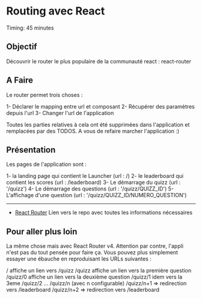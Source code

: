 Routing avec React
===

Timing: 45 minutes

Objectif
---

Découvrir le router le plus populaire de la communauté react : react-router

A Faire
---

Le router permet trois choses :

1- Déclarer le mapping entre url et composant
2- Récupérer des paramètres depuis l'url
3- Changer l'url de l'application

Toutes les parties relatives à cela ont été supprimées dans l'application et
remplacées par des TODOS. A vous de refaire marcher l'application :)

Présentation
---

Les pages de l'application sont :

1- la landing page qui contient le Launcher (url : /)
2- le leaderboard qui contient les scores (url : /leaderboard)
3- Le démarrage du quizz (url : '/quizz')
4- Le démarrage des questions (url : '/quizz/QUIZZ_ID')
5- L'affichage d'une question (url : '/quizz/QUIZZ_ID/NUMERO_QUESTION')

---

* [React Router](https://github.com/ReactTraining/react-router) Lien vers le repo avec toutes les informations nécessaires

Pour aller plus loin
---
La même chose mais avec React Router v4. Attention par contre, l'appli n'est pas du tout pensée pour faire ça.
Vous pouvez plus simplement essayer une ébauche en reproduisant les URLs suivantes :

/ affiche un lien vers /quizz
/quizz affiche un lien vers la première question
/quizz/0 affiche un lien vers la deuxième question
/quizz/1 idem vers la 3eme
/quizz/2 ...
/quizz/n (avec n configurable)
/quizz/n+1 => redirection vers /leaderboard
/quizz/n+2 => redirection vers /leaderboard  
